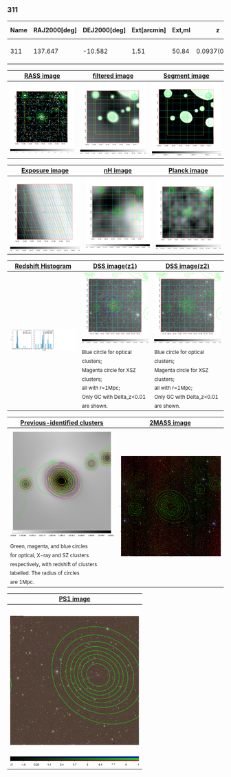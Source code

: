 <div STYLE="page-break-after: always;"></div>

### 311

|Name|RAJ2000[deg]|DEJ2000[deg] |Ext[arcmin]| Ext,ml | z | z_src| C|GC(XSZ,Delta_z<0.01)| GC(OPT,Delta_z<0.01)|GC| R_sig[arcmin] | R500[arcmin] | R500[Mpc]| CRsig[c/s] | CR500[c/s] |L500[1E44 erg/s]|F500[1E-12 erg/s/cm^2]| M500[1E14 Msun]|Tx[keV]|Cnt_sig|Beta|Rc[arcmin]|Comment|Alias|
|---|---|---|---|---|---|------|---|--------|---------|----------|---|---|---|---|---|---|---|---|---|---|---|---|---|---|
|311| 137.647| -10.582| 1.51| 50.84| 0.0937(0.006)| z1, z_xsz| B| MCXC, XB| A| A, MCXC, W, XB| 9.775| 8.940| 0.934| 0.269(0.038)| 0.266(0.037)| 1.066(0.069)| 4.830(0.313)| 2.53(0.08)| 3.91(0.08)| 97.1| 0.874(-0.120+0.087)| 3.458(-0.696+0.505)| -| k117|

|[RASS image](../image/311/311_img.pdf)|[filtered image](../image/311/311_fil.pdf)|[Segment image](../image/311/311_seg.pdf)|
|-------------------|--------------------|-------------------|
| <img src="../image/311/311_img.png" width="300">  | <img src="../image/311/311_fil.png" width="300">   | <img src="../image/311/311_seg.png" width="300">  |

|[Exposure image](../image/311/311_mex.pdf)| [nH image](../image/311/311_nh.pdf)| [Planck image](../image/311/311_p.pdf)|
|-------------------|--------------------|-------------------|
|<img src="../image/311/311_mex.png" width="300">   | <img src="../image/311/311_nh.png" width="300">    | <img src="../image/311/311_p.png" width="300"> |

|[Redshift Histogram](../image/311/311_zg.pdf) | [DSS image(z1)](../image/311/311_dss_z1.pdf)      |  [DSS image(z2)](../image/311/311_dss_z2.pdf)    |
|-------------------|--------------------|-------------------|
|<img src="../image/311/311_zg.png" width="300"> |<img src="../image/311/311_dss_z1.png" width="300"> <sub><br>Blue circle for optical clusters; <br>Magenta circle for XSZ clusters; <br>all with r=1Mpc; <br>Only GC with Delta_z<0.01 are shown. </sub>| <img src="../image/311/311_dss_z2.png" width="300"><sub><br>Blue circle for optical clusters; <br>Magenta circle for XSZ clusters; <br>all with r=1Mpc; <br>Only GC with Delta_z<0.01 are shown. </sub> |

|[Previous-identified clusters](../image/311/311_gc.pdf) | [2MASS image](../image/311/311_2mass.pdf)      |
|-------------------|-------------------|
|<img src=../image/311/311_gc.png width="300"> <br><sub>Green, magenta, and blue circles <br>for optical, X-ray and SZ clusters <br>respectively, with redshift of clusters <br>labelled. The radius of circles <br>are 1Mpc.</sub>|<img src="../image/311/311_2mass.png" width="300">  |

|[PS1 image](../image/311/311_ps1.pdf)            |
|-------------------|
| <img src="../image/311/311_ps1.png" width="300">  |
